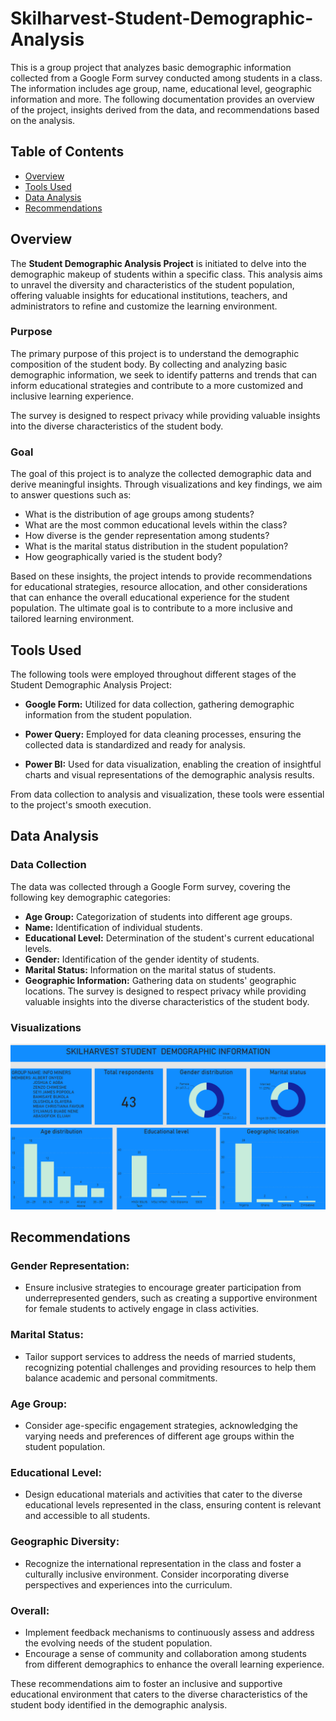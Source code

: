 # Skilharvest-Student-Demographic-Analysis

This is a group project that analyzes basic demographic information collected from a Google Form survey conducted among students in a class. The information includes age group, name, educational level, geographic information and more. The following documentation provides an overview of the project, insights derived from the data, and recommendations based on the analysis.

## Table of Contents
- [Overview](#overview)
- [Tools Used](#tools-used)
- [Data Analysis](#data-analysis)
- [Recommendations](#recommendations)

## Overview

The **Student Demographic Analysis Project** is initiated to delve into the demographic makeup of students within a specific class. This analysis aims to unravel the diversity and characteristics of the student population, offering valuable insights for educational institutions, teachers, and administrators to refine and customize the learning environment.

### Purpose

The primary purpose of this project is to understand the demographic composition of the student body. By collecting and analyzing basic demographic information, we seek to identify patterns and trends that can inform educational strategies and contribute to a more customized and inclusive learning experience.

The survey is designed to respect privacy while providing valuable insights into the diverse characteristics of the student body.
### Goal
The  goal of this project is to analyze the collected demographic data and derive meaningful insights. Through visualizations and key findings, we aim to answer questions such as:

- What is the distribution of age groups among students?
- What are the most common educational levels within the class?
- How diverse is the gender representation among students?
- What is the marital status distribution in the student population?
- How geographically varied is the student body?

Based on these insights, the project intends to provide recommendations for educational strategies, resource allocation, and other considerations that can enhance the overall educational experience for the student population. The ultimate goal is to contribute to a more inclusive and tailored learning environment.


## Tools Used

The following tools were employed throughout different stages of the Student Demographic Analysis Project:

- **Google Form:** Utilized for data collection, gathering demographic information from the student population.

- **Power Query:** Employed for data cleaning processes, ensuring the collected data is standardized and ready for analysis.

- **Power BI:** Used for data visualization, enabling the creation of insightful charts and visual representations of the demographic analysis results.

From data collection to analysis and visualization, these tools were essential to the project's smooth execution.

## Data Analysis

### Data Collection
The data was collected through a Google Form survey, covering the following key demographic categories:
- **Age Group:** Categorization of students into different age groups.
- **Name:** Identification of individual students.
- **Educational Level:** Determination of the student's current educational levels.
- **Gender:** Identification of the gender identity of students.
- **Marital Status:** Information on the marital status of students.
- **Geographic Information:** Gathering data on students' geographic locations.
The survey is designed to respect privacy while providing valuable insights into the diverse characteristics of the student body.

### Visualizations
![Visualization Screenshot](https://github.com/WrittenbyTiana/Skilharvest-Student-Demographic-Analysis/blob/main/Screenshot%202024-03-13%20122824.png)

## Recommendations

### Gender Representation:
- Ensure inclusive strategies to encourage greater participation from underrepresented genders, such as creating a supportive environment for female students to actively engage in class activities.

### Marital Status:
- Tailor support services to address the needs of married students, recognizing potential challenges and providing resources to help them balance academic and personal commitments.

### Age Group:
- Consider age-specific engagement strategies, acknowledging the varying needs and preferences of different age groups within the student population.

### Educational Level:
- Design educational materials and activities that cater to the diverse educational levels represented in the class, ensuring content is relevant and accessible to all students.

### Geographic Diversity:
- Recognize the international representation in the class and foster a culturally inclusive environment. Consider incorporating diverse perspectives and experiences into the curriculum.

### Overall:
- Implement feedback mechanisms to continuously assess and address the evolving needs of the student population.
- Encourage a sense of community and collaboration among students from different demographics to enhance the overall learning experience.

These recommendations aim to foster an inclusive and supportive educational environment that caters to the diverse characteristics of the student body identified in the demographic analysis.

